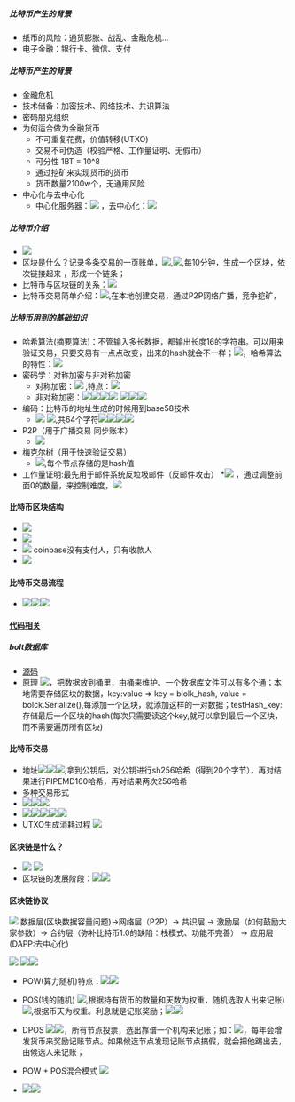 ##### 比特币产生的背景
* 纸币的风险：通货膨胀、战乱、金融危机...
* 电子金融：银行卡、微信、支付
##### 比特币产生的背景
* 金融危机
* 技术储备：加密技术、网络技术、共识算法
* 密码朋克组织
* 为何适合做为金融货币
	* 不可重复花费，价值转移(UTXO)
	* 交易不可伪造（校验严格、工作量证明、无假币）
	* 可分性 1BT = 10^8
	* 通过挖矿来实现货币的货币
	* 货币数量2100w个，无通用风险 
* 中心化与去中心化
	*  中心化服务器：![](img/01.png) ，去中心化：![](img/002.png)

##### 比特币介绍
* ![](img/003.png)
* 区块是什么？记录多条交易的一页账单，![](img/004.png),![](img/005.png),每10分钟，生成一个区块，依次链接起来 ，形成一个链条；
* 比特币与区块链的关系：![](img/006.png)
* 比特币交易简单介绍：![](img/007.png),在本地创建交易，通过P2P网络广播，竞争挖矿，

##### 比特币用到的基础知识
* 哈希算法(摘要算法)：不管输入多长数据，都输出长度16的字符串。可以用来验证交易，只要交易有一点点改变，出来的hash就会不一样；![](img/008.png)，哈希算法的特性：![](img/009.png)
* 密码学：对称加密与非对称加密
	* 对称加密：![](img/010.png) ,特点：![](img/011.png)
	* 非对称加密：![](img/012.png)![](img/013.png)![](img/014.png)![](img/015.png) ![](img/016.png)![](img/017.png)![](img/018.png)
* 编码：比特币的地址生成的时候用到base58技术
	* ![](img/019.png) ![](img/020.png),共64个字符![](img/021.png)![](img/022.png)![](img/023.png)![](img/024.png)
* P2P（用于广播交易 同步账本）
	* ![](img/025.png)
* 梅克尔树（用于快速验证交易）
	* ![](img/026.png),每个节点存储的是hash值
* 工作量证明:最先用于邮件系统反垃圾邮件（反邮件攻击）
*![](img/027.png) ，通过调整前面0的数量，来控制难度，![](img/028.png)

#### 比特币区块结构
* ![](img/029.png)
* ![](img/030.png)
* ![](img/031.png) coinbase没有支付人，只有收款人
* ![](img/032.png)

#### 比特币交易流程
* ![](img/034.png)![](img/035.png)![](img/033.png)

#### [代码相关](src)
##### bolt数据库
* [源码](https://github.com/boltdb/bolt)
* 原理  ![](img/036.png)，把数据放到桶里，由桶来维护。一个数据库文件可以有多个通；本地需要存储区块的数据，key:value => key = blolk_hash, value = bolck.Serialize(),每添加一个区块，就添加这样的一对数据；testHash_key:存储最后一个区块的hash(每次只需要读这个key,就可以拿到最后一个区块，而不需要遍历所有区块)

#### 比特币交易
* 地址![](img/037.png)![](img/038.png)![](img/039.png),拿到公钥后，对公钥进行sh256哈希（得到20个字节），再对结果进行PIPEMD160哈希，再对结果两次256哈希
* 多种交易形式
* ![](img/040.png)![](img/041.png)![](img/042.png)
* ![](img/043.png)![](img/044.png)![](img/045.png)![](img/046.png)![](img/047.png)
* UTXO生成消耗过程 ![](img/048.png)

#### 区块链是什么？
* ![](img/049.png) ![](img/050.png)
* 区块链的发展阶段：![](img/051.png)![](img/052.png)

#### 区块链协议
![](img/053.png) 数据层(区块数据容量问题)->网络层（P2P）-> 共识层 -> 激励层（如何鼓励大家参数）-> 合约层（弥补比特币1.0的缺陷：栈模式、功能不完善） -> 应用层(DAPP:去中心化)

![](img/054.png) ![](img/055.png)![](img/056.png)
* POW(算力随机)特点：![](img/057.png)![](img/058.png)
* POS(钱的随机)
![](img/059.png),根据持有货币的数量和天数为权重，随机选取人出来记账)![](img/060.png),根据币天为权重。利息就是记账奖励；![](img/061.png)![](img/062.png)

* DPOS
![](img/063.png)![](img/064.png)，所有节点投票，选出靠谱一个机构来记账；如：![](img/065.png)，每年会增发货币来奖励记账节点。如果候选节点发现记账节点搞假，就会把他踢出去，由候选人来记账；

* POW + POS混合模式 ![](img/066.png)
* ![](img/067.png)![](img/068.ppng)